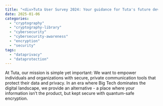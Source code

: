 ```yaml
---
title: "<div>Tuta User Survey 2024: Your guidance for Tuta's future development</div>"
date: 2025-01-06
categories: 
  - "cryptography"
  - "cryptography-library"
  - "cybersecurity"
  - "cybersecurity-awareness"
  - "encryption"
  - "security"
tags: 
  - "dataprivacy"
  - "dataprotection"
---
```


At Tuta, our mission is simple yet important: We want to empower individuals and organizations with secure, private communication tools that protect their data and privacy. In an era where Big Tech dominates the digital landscape, we provide an alternative - a place where your information isn’t the product, but kept secure with quantum-safe encryption.
